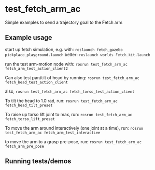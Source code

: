 # test_fetch_arm_ac

Simple examples to send a trajectory goal to the Fetch arm.

## Example usage
start up fetch simulation, e.g. with:
`roslaunch fetch_gazebo pickplace_playground.launch`
better:
`roslaunch worlds Fetch_kit.launch`

run the test arm-motion node with:
`rosrun test_fetch_arm_ac fetch_arm_test_action_client2`

Can also test pan/tilt of head by running:
`rosrun test_fetch_arm_ac fetch_head_test_action_client`

also, 
`rosrun test_fetch_arm_ac fetch_torso_test_action_client`

To tilt the head to 1.0 rad, run:
`rosrun test_fetch_arm_ac fetch_head_tilt_preset` 

To raise up torso lift joint to max, run:
`rosrun test_fetch_arm_ac fetch_torso_lift_preset`

To move the arm around interactively (one joint at a time), run:
`rosrun test_fetch_arm_ac fetch_arm_test_interactive`

to move the arm to a grasp pre-pose, run:
`rosrun test_fetch_arm_ac fetch_arm_pre_pose`



## Running tests/demos
    
